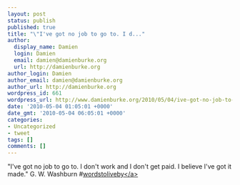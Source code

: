```yaml
---
layout: post
status: publish
published: true
title: "\"I've got no job to go to. I d..."
author:
  display_name: Damien
  login: Damien
  email: damien@damienburke.org
  url: http://damienburke.org
author_login: Damien
author_email: damien@damienburke.org
author_url: http://damienburke.org
wordpress_id: 661
wordpress_url: http://www.damienburke.org/2010/05/04/ive-got-no-job-to-go-to-i-d/
date: '2010-05-04 01:05:01 +0000'
date_gmt: '2010-05-04 06:05:01 +0000'
categories:
- Uncategorized
- tweet
tags: []
comments: []
---
```

<p>"I've got no job to go to. I don't work and I don't get paid. I believe I've got it made." G. W. Washburn #<a href="http:&#47;&#47;search.twitter.com&#47;search?q=%23wordstoliveby" class="aktt_hashtag">wordstoliveby<&#47;a></p>
